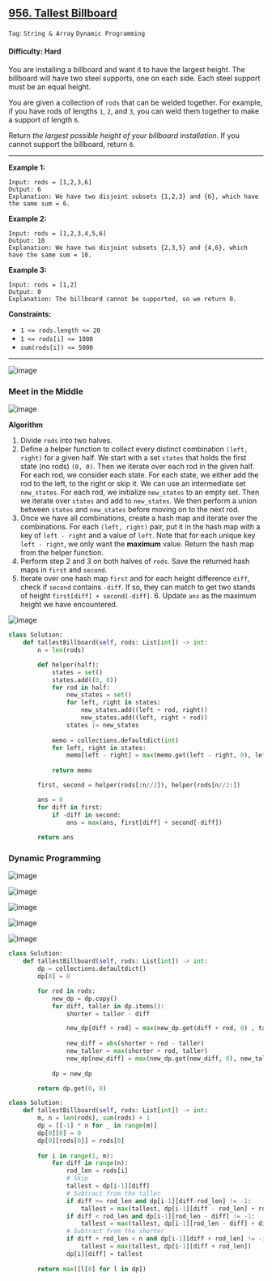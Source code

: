 ## [956. Tallest Billboard](https://leetcode.com/problems/tallest-billboard/)

```Tag```: ```String & Array``` ```Dynamic Programming```

#### Difficulty: Hard

You are installing a billboard and want it to have the largest height. The billboard will have two steel supports, one on each side. Each steel support must be an equal height.

You are given a collection of ```rods``` that can be welded together. For example, if you have rods of lengths ```1```, ```2```, and ```3```, you can weld them together to make a support of length ```6```.

Return _the largest possible height of your billboard installation_. If you cannot support the billboard, return ```0```.

---

__Example 1:__
```
Input: rods = [1,2,3,6]
Output: 6
Explanation: We have two disjoint subsets {1,2,3} and {6}, which have the same sum = 6.
```

__Example 2:__
```
Input: rods = [1,2,3,4,5,6]
Output: 10
Explanation: We have two disjoint subsets {2,3,5} and {4,6}, which have the same sum = 10.
```

__Example 3:__
```
Input: rods = [1,2]
Output: 0
Explanation: The billboard cannot be supported, so we return 0.
```

__Constraints:__

- ```1 <= rods.length <= 20```
- ```1 <= rods[i] <= 1000```
- ```sum(rods[i]) <= 5000```

---

![image](https://leetcode.com/problems/tallest-billboard/Figures/956/1.png)

### Meet in the Middle

![image](https://leetcode.com/problems/tallest-billboard/Figures/956/9.png)

__Algorithm__

1. Divide ```rods``` into two halves.
2. Define a helper function to collect every distinct combination ```(left, right)``` for a given half. We start with a set ```states``` that holds the first state (no rods) ```(0, 0)```. Then we iterate over each rod in the given half. For each rod, we consider each state. For each state, we either add the rod to the left, to the right or skip it. We can use an intermediate set ```new_states```. For each rod, we initialize ```new_states``` to an empty set. Then we iterate over ```states``` and add to ```new_states```. We then perform a union between ```states``` and ```new_states``` before moving on to the next rod.
3. Once we have all combinations, create a hash map and iterate over the combinations. For each ```(left, right)``` pair, put it in the hash map with a key of ```left - right``` and a value of ```left```. Note that for each unique key ```left - right```, we only want the __maximum__ value. Return the hash map from the helper function.
4. Perform step 2 and 3 on both halves of ```rods```. Save the returned hash maps in ```first``` and ```second```.
5. Iterate over one hash map ```first``` and for each height difference ```diff```, check if ```second``` contains ```-diff```. If so, they can match to get two stands of height ```first[diff] + second[-diff]```. 6. Update ```ans``` as the maximum height we have encountered.

![image](https://github.com/quananhle/Python/assets/35042430/5517e9f0-fb96-4750-87a2-420e5d5d5c8d)

```Python
class Solution:
    def tallestBillboard(self, rods: List[int]) -> int:
        n = len(rods)

        def helper(half):
            states = set()
            states.add((0, 0))
            for rod in half:
                new_states = set()
                for left, right in states:
                    new_states.add((left + rod, right))
                    new_states.add((left, right + rod))
                states |= new_states
            
            memo = collections.defaultdict(int)
            for left, right in states:
                memo[left - right] = max(memo.get(left - right, 0), left)
            
            return memo

        first, second = helper(rods[:n//2]), helper(rods[n//2:])

        ans = 0
        for diff in first:
            if -diff in second:
                ans = max(ans, first[diff] + second[-diff])
            
        return ans
```

### Dynamic Programming

![image](https://leetcode.com/problems/tallest-billboard/Figures/956/2.png)

![image](https://leetcode.com/problems/tallest-billboard/Figures/956/3.png)

![image](https://leetcode.com/problems/tallest-billboard/Figures/956/4.png)

![image](https://leetcode.com/problems/tallest-billboard/Figures/956/8.png)

![image](https://github.com/quananhle/Python/assets/35042430/0f3c1e39-9522-4f7e-8c68-10de00ed768a)

```Python
class Solution:
    def tallestBillboard(self, rods: List[int]) -> int:
        dp = collections.defaultdict()
        dp[0] = 0

        for rod in rods:
            new_dp = dp.copy()
            for diff, taller in dp.items():
                shorter = taller - diff

                new_dp[diff + rod] = max(new_dp.get(diff + rod, 0) , taller + rod)
            
                new_diff = abs(shorter + rod - taller)
                new_taller = max(shorter + rod, taller)
                new_dp[new_diff] = max(new_dp.get(new_diff, 0), new_taller)
            
            dp = new_dp

        return dp.get(0, 0)
```

```Python
class Solution:
    def tallestBillboard(self, rods: List[int]) -> int:
        m, n = len(rods), sum(rods) + 1
        dp = [[-1] * n for _ in range(m)]
        dp[0][0] = 0
        dp[0][rods[0]] = rods[0]
        
        for i in range(1, m):
            for diff in range(n):
                rod_len = rods[i]
                # Skip
                tallest = dp[i-1][diff]
                # Subtract from the taller
                if diff >= rod_len and dp[i-1][diff-rod_len] != -1:
                    tallest = max(tallest, dp[i-1][diff - rod_len] + rod_len)
                if diff < rod_len and dp[i-1][rod_len - diff] != -1:
                    tallest = max(tallest, dp[i-1][rod_len - diff] + diff)
                # Subtract from the shorter
                if diff + rod_len < n and dp[i-1][diff + rod_len] != -1:
                    tallest = max(tallest, dp[i-1][diff + rod_len])
                dp[i][diff] = tallest
        
        return max([l[0] for l in dp])
```
